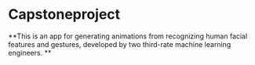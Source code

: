 # Capstoneproject
**This is an app for generating animations from recognizing human facial features and gestures, developed by two third-rate machine learning engineers. **

